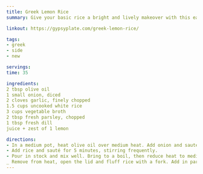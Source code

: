 ```yaml
---
title: Greek Lemon Rice
summary: Give your basic rice a bright and lively makeover with this easy Greek inspired recipe

linkout: https://gypsyplate.com/greek-lemon-rice/

tags:
- greek
- side
- new

servings: 
time: 35

ingredients:
2 tbsp olive oil
1 small onion, diced
2 cloves garlic, finely chopped
1.5 cups uncooked white rice
3 cups vegetable broth
2 tbsp fresh parsley, chopped
1 tbsp fresh dill
juice + zest of 1 lemon

directions:
- In a medium pot, heat olive oil over medium heat. Add onion and sauté till it starts to become translucent. Add in garlic and cook for another minute.
- Add rice and sauté for 5 minutes, stirring frequently.
- Pour in stock and mix well. Bring to a boil, then reduce heat to medium low, cover, and cook for 20 minutes.
_ Remove from heat, open the lid and fluff rice with a fork. Add in parsley, dill, lemon juice and lemon zest. Mix until well combined.
---
```

